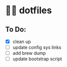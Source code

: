 #  🏴‍☠️ dotfiles

## To Do:
- [x] clean up
- [ ] update config sys links
- [ ] add brew dump
- [ ] update bootstrap script